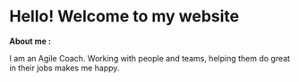 # Hello! Welcome to my website

**About me :**

I am an Agile Coach. Working with people and teams, helping them do great in their jobs makes me happy. 
